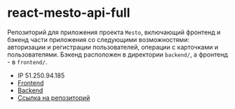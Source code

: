 # react-mesto-api-full
Репозиторий для приложения проекта `Mesto`, включающий фронтенд и бэкенд части приложения со следующими возможностями: авторизации и регистрации пользователей, операции с карточками и пользователями. Бэкенд расположен в директории `backend/`, а фронтенд - в `frontend/`.

* IP  51.250.94.185
* [Frontend](https://pastukhovoa.nomoredomains.club)
* [Backend](https://api.pastukhovoa.nomoredomains.club)
* [Ссылка на репозиторий](https://github.com/olegpastukhov/react-mesto-api-full)
